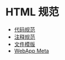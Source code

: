 # HTML 规范

- [代码规范](html/code.md)
- [注释规范](html/note.md)
- [文件模版](html/template.md)
- [WebApp Meta](html/webapp.md)
